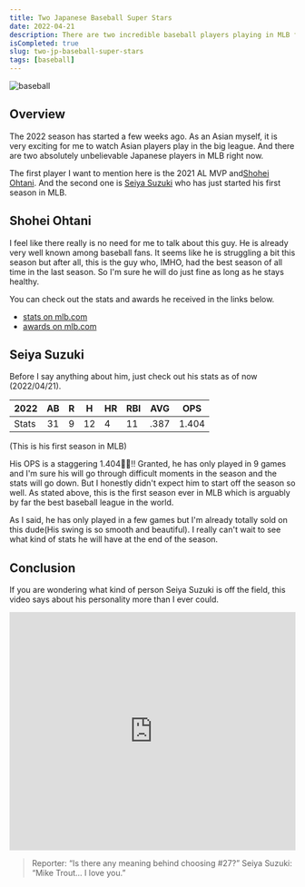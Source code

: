 ```yaml
---
title: Two Japanese Baseball Super Stars
date: 2022-04-21
description: There are two incredible baseball players playing in MLB from Japan right now.
isCompleted: true
slug: two-jp-baseball-super-stars
tags: [baseball]
---
```


![baseball](https://user-images.githubusercontent.com/32632542/164364167-91b4337f-fcba-4d6d-a32c-e1b7ad677d10.png)

## Overview

The 2022 season has started a few weeks ago. As an Asian myself, it is very exciting for me to watch Asian players play in the big league. And there are two absolutely unbelievable Japanese players in MLB right now.

The first player I want to mention here is the 2021 AL MVP and[Shohei Ohtani](https://www.mlb.com/player/shohei-ohtani-660271).
And the second one is [Seiya Suzuki](https://www.mlb.com/player/seiya-suzuki-673548) who has just started his first season in MLB.

## Shohei Ohtani

I feel like there really is no need for me to talk about this guy. He is already very well known among baseball fans. It seems like he is struggling a bit this season but after all, this is the guy who, IMHO, had the best season of all time in the last season. So I'm sure he will do just fine as long as he stays healthy.

You can check out the stats and awards he received in the links below.

- [stats on mlb.com](https://www.mlb.com/player/shohei-ohtani-660271)
- [awards on mlb.com](https://www.mlb.com/player/shohei-ohtani-660271)

## Seiya Suzuki

Before I say anything about him, just check out his stats as of now (2022/04/21).

| 2022  | AB  | R   | H   | HR  | RBI | AVG  | OPS   |
| ----- | :-: | --- | --- | --- | --- | ---- | ----- |
| Stats | 31  | 9   | 12  | 4   | 11  | .387 | 1.404 |

(This is his first season in MLB)

His OPS is a staggering 1.404🤯🤯!! Granted, he has only played in 9 games and I'm sure his will go through difficult moments in the season and the stats will go down. But I honestly didn't expect him to start off the season so well. As stated above, this is the first season ever in MLB which is arguably by far the best baseball league in the world.

As I said, he has only played in a few games but I'm already totally sold on this dude(His swing is so smooth and beautiful). I really can't wait to see what kind of stats he will have at the end of the season.

## Conclusion

If you are wondering what kind of person Seiya Suzuki is off the field, this video says about his personality more than I ever could.

<iframe width="100%" height="420" src="https://www.youtube.com/embed/j-Wf-jVSe6w" title="YouTube video player" frameborder="0" allow="accelerometer; autoplay; clipboard-write; encrypted-media; gyroscope; picture-in-picture" allowfullscreen></iframe>

> Reporter: “Is there any meaning behind choosing #27?”
> Seiya Suzuki: “Mike Trout... I love you.”
